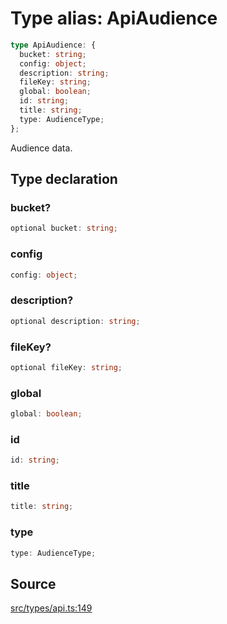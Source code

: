 # Type alias: ApiAudience

```ts
type ApiAudience: {
  bucket: string;
  config: object;
  description: string;
  fileKey: string;
  global: boolean;
  id: string;
  title: string;
  type: AudienceType;
};
```

Audience data.

## Type declaration

### bucket?

```ts
optional bucket: string;
```

### config

```ts
config: object;
```

### description?

```ts
optional description: string;
```

### fileKey?

```ts
optional fileKey: string;
```

### global

```ts
global: boolean;
```

### id

```ts
id: string;
```

### title

```ts
title: string;
```

### type

```ts
type: AudienceType;
```

## Source

[src/types/api.ts:149](https://github.com/torque-labs/torque-ts-sdk/blob/4377d91cff1aa0b27936cb53a23174cb35cc6c04/src/types/api.ts#L149)
